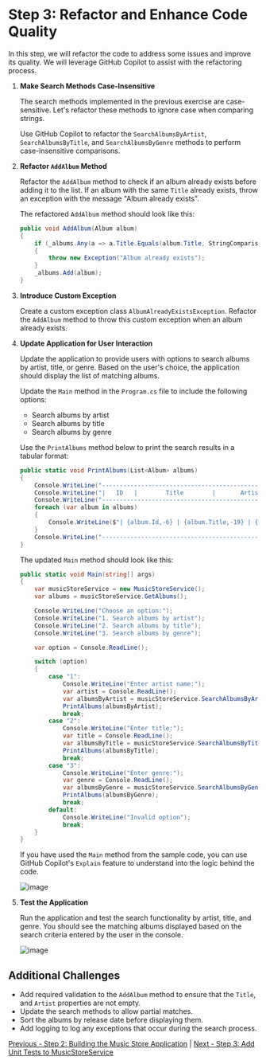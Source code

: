 # Step 3: Refactor and Enhance Code Quality

In this step, we will refactor the code to address some issues and improve its quality. We will leverage GitHub Copilot to assist with the refactoring process.

1. **Make Search Methods Case-Insensitive**

   The search methods implemented in the previous exercise are case-sensitive. Let's refactor these methods to ignore case when comparing strings.

   Use GitHub Copilot to refactor the `SearchAlbumsByArtist`, `SearchAlbumsByTitle`, and `SearchAlbumsByGenre` methods to perform case-insensitive comparisons.

2. **Refactor `AddAlbum` Method**

   Refactor the `AddAlbum` method to check if an album already exists before adding it to the list. If an album with the same `Title` already exists, throw an exception with the message "Album already exists".

   The refactored `AddAlbum` method should look like this:

   ```csharp
   public void AddAlbum(Album album)
   {
       if (_albums.Any(a => a.Title.Equals(album.Title, StringComparison.OrdinalIgnoreCase)))
       {
           throw new Exception("Album already exists");
       }
       _albums.Add(album);
   }
   ```

3. **Introduce Custom Exception**

   Create a custom exception class `AlbumAlreadyExistsException`. Refactor the `AddAlbum` method to throw this custom exception when an album already exists.

4. **Update Application for User Interaction**

   Update the application to provide users with options to search albums by artist, title, or genre. Based on the user's choice, the application should display the list of matching albums.

   Update the `Main` method in the `Program.cs` file to include the following options:

   - Search albums by artist
   - Search albums by title
   - Search albums by genre

   Use the `PrintAlbums` method below to print the search results in a tabular format:

   ```csharp
   public static void PrintAlbums(List<Album> albums)
   {
       Console.WriteLine("--------------------------------------------------------------");
       Console.WriteLine("|   ID   |        Title        |       Artist       |   Genre   |");
       Console.WriteLine("--------------------------------------------------------------");
       foreach (var album in albums)
       {
           Console.WriteLine($"| {album.Id,-6} | {album.Title,-19} | {album.Artist,-18} | {album.Genre,-9} |");
       }
       Console.WriteLine("--------------------------------------------------------------");
   }
   ```

   The updated `Main` method should look like this:

   ```csharp
   public static void Main(string[] args)
   {
       var musicStoreService = new MusicStoreService();
       var albums = musicStoreService.GetAlbums();

       Console.WriteLine("Choose an option:");
       Console.WriteLine("1. Search albums by artist");
       Console.WriteLine("2. Search albums by title");
       Console.WriteLine("3. Search albums by genre");

       var option = Console.ReadLine();

       switch (option)
       {
           case "1":
               Console.WriteLine("Enter artist name:");
               var artist = Console.ReadLine();
               var albumsByArtist = musicStoreService.SearchAlbumsByArtist(artist);
               PrintAlbums(albumsByArtist);
               break;
           case "2":
               Console.WriteLine("Enter title:");
               var title = Console.ReadLine();
               var albumsByTitle = musicStoreService.SearchAlbumsByTitle(title);
               PrintAlbums(albumsByTitle);
               break;
           case "3":
               Console.WriteLine("Enter genre:");
               var genre = Console.ReadLine();
               var albumsByGenre = musicStoreService.SearchAlbumsByGenre(genre);
               PrintAlbums(albumsByGenre);
               break;
           default:
               Console.WriteLine("Invalid option");
               break;
       }
   }
   ```

   If you have used the `Main` method from the sample code, you can use GitHub Copilot's `Explain` feature to understand into the logic behind the code.

   ![image](https://github.com/user-attachments/assets/25b7a605-8a99-41f7-9b69-a9eb5e39acb1)

5. **Test the Application**

   Run the application and test the search functionality by artist, title, and genre. You should see the matching albums displayed based on the search criteria entered by the user in the console.

   ![image](https://github.com/user-attachments/assets/de8caa0d-c72f-4eda-81ee-e9d3b4c62000)

## Additional Challenges

- Add required validation to the `AddAlbum` method to ensure that the `Title`, and `Artist` properties are not empty.
- Update the search methods to allow partial matches.
- Sort the albums by release date before displaying them.
- Add logging to log any exceptions that occur during the search process.

[Previous - Step 2: Building the Music Store Application](./02-Step02.md) | [Next - Step 3: Add Unit Tests to MusicStoreService](./04-Step04.md)
